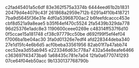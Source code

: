 c2fad45401a5c6df
83e362f575a3374b
6444eed61b2b1831
20479d4e4079c43f
261868a2959e712b
6291a4f10b418721
7ba9d5645f36e31e
4df0a53968700ac2
b6feefdcaccc453e
cbf8d521a9a8eae5
b35f64ef470c5524
2fa5439b329da778
96d25376e1adc8e3
1190600ceee0269e
c48314ff537f6d10
0f5ccae15a181748
cf38c97779cc50be
d692f99f5ef4ef04
f7006ba1be04ac30
3fa0d01326e7edf4
afd228344deba340
27e1d15fc4e6b6d5
acf0beba33561956
82ab01f7a47abb74
cec52ea3d55ab945
e223346d63c778a7
432a54e8eafe6466
c363697f43473ba6
1a68435c781e7a04
12fa0a6770741293
07ce64f04eb50acc
9b1330137768790b
